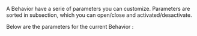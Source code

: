 A Behavior have a serie of parameters you can customize. Parameters are sorted in subsection, which you can open/close and activated/desactivate.

Below are the parameters for the current Behavior :


